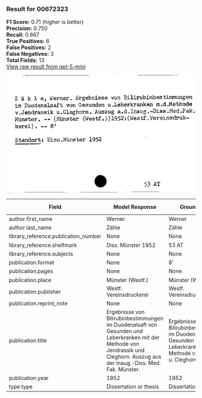 ### Result for 00672323
**F1 Score:** 0.71 (higher is better)<br>**Precision:** 0.750<br>**Recall:** 0.667<br>**True Positives:** 6<br>**False Positives:** 2<br>**False Negatives:** 3<br>**Total Fields:** 13<br>[View raw result from gpt-5-mini](https://github.com/RISE-UNIBAS/humanities_data_benchmark/blob/main/results/2025-09-02/T0166/request_T0166_00672323.json)

<img src="https://github.com/RISE-UNIBAS/humanities_data_benchmark/blob/main/benchmarks/zettelkatalog/images/00672323.jpg?raw=true" alt="00672323" width="600px">

| Field | Model Response | Ground Truth | Fuzzy Score | Match |
|-------|----------------|--------------|-------------|-------|
| author.first_name | Werner | Werner | 1.000 | ✅ |
| author.last_name | Zähle | Zähle | 1.000 | ✅ |
| library_reference.publication_number | None | None | 1.000 | ✅ |
| library_reference.shelfmark | Diss. Münster 1952 | 53 AT | 0.087 | ❌ |
| library_reference.subjects | None | None | 1.000 | ✅ |
| publication.format | None | 8' | 0.000 | ❌ |
| publication.pages | None | None | 1.000 | ✅ |
| publication.place | Münster (Westf.) | Münster (Westf.) | 1.000 | ✅ |
| publication.publisher | Westf. Vereinsdruckerei | Westf. Vereinsdruckerei | 1.000 | ✅ |
| publication.reprint_note | None | None | 1.000 | ✅ |
| publication.title | Ergebnisse von Bilirubinbestimmungen im Duodenalsaft von Gesunden und Leberkranken mit der Methode von Jendrassik und Cleghorn. Auszug aus der Inaug.-Diss. Med. Fak. Münster. | Ergebnisse von Bilirubinbestimmungen im Duodenalsaft von Gesunden u. Leberkranken m.d. Methode v. Jendrassik u. Cleghorn.  | 0.791 | ❌ |
| publication.year | 1952 | 1952 | 1.000 | ✅ |
| type.type | Dissertation or thesis | Dissertation or thesis | 1.000 | ✅ |
